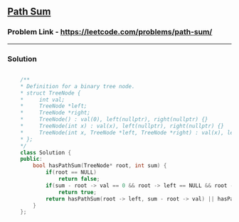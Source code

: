 ## [Path Sum](https://leetcode.com/problems/path-sum/)

### Problem Link - https://leetcode.com/problems/path-sum/

---

### Solution

```cpp

    /**
    * Definition for a binary tree node.
    * struct TreeNode {
    *     int val;
    *     TreeNode *left;
    *     TreeNode *right;
    *     TreeNode() : val(0), left(nullptr), right(nullptr) {}
    *     TreeNode(int x) : val(x), left(nullptr), right(nullptr) {}
    *     TreeNode(int x, TreeNode *left, TreeNode *right) : val(x), left(left), right(right) {}
    * };
    */
    class Solution {
    public:
        bool hasPathSum(TreeNode* root, int sum) {
            if(root == NULL)
                return false;
            if(sum - root -> val == 0 && root -> left == NULL && root -> right == NULL)
                return true;
            return hasPathSum(root -> left, sum - root -> val) || hasPathSum(root -> right, sum - root -> val);
        }
    };

```